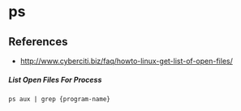 # ps

## References
* http://www.cyberciti.biz/faq/howto-linux-get-list-of-open-files/

##### List Open Files For Process
```
ps aux | grep {program-name}
```
